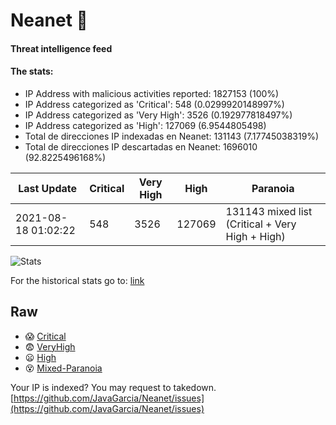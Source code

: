 # Neanet :hocho:
#### Threat intelligence feed
#### The stats:

- IP Address with malicious activities reported: 1827153 (100%)
- IP Address categorized as 'Critical':  548 (0.0299920148997%)
- IP Address categorized as 'Very High':  3526 (0.192977818497%)
- IP Address categorized as 'High':  127069 (6.9544805498)
- Total de direcciones IP indexadas en Neanet:  131143 (7.17745038319%)
- Total de direcciones IP descartadas en Neanet:  1696010 (92.8225496168%)

| Last Update | Critical | Very High | High | Paranoia |
| --- | --- | --- | --- | --- |
| 2021-08-18 01:02:22 | 548 | 3526 | 127069 | 131143 mixed list (Critical + Very High + High)|

![Stats](https://docs.google.com/spreadsheets/d/e/2PACX-1vSnaNMIXVabIpDJjufMlzH7poXnshF3mgd8Is1g9ytUEzVsP5my4Trn8f-xkoLLQ38xpL3HtmUexLo6/pubchart?oid=501124687&format=image)

For the historical stats go to: [link](/stats.csv)
## Raw
- :scream: [Critical](https://raw.githubusercontent.com/JavaGarcia/Neanet/master/blacklists/neanet_critical.txt)
- :fearful: [VeryHigh](https://raw.githubusercontent.com/JavaGarcia/Neanet/master/blacklists/neanet_veryHigh.txtt)
- :frowning: [High](https://raw.githubusercontent.com/JavaGarcia/Neanet/master/blacklists/neanet_high.txt)
- :dizzy_face: [Mixed-Paranoia](https://raw.githubusercontent.com/JavaGarcia/Neanet/master/blacklists/neanet_all.txt)


Your IP is indexed? You may request to takedown. [https://github.com/JavaGarcia/Neanet/issues](https://github.com/JavaGarcia/Neanet/issues)





























































































































































































































































































































































































































































































































































































































































































































































































































































































































































































































































































































































































































































































































































































































































































































































































































































































































































































































































































































































































































































































































































































































































































































































































































































































































































































































































































































































































































































































































































































































































































































































































































































































































































































































































































































































































































































































































































































































































































































































































































































































































































































































































































































































































































































































































































































































































































































































































































































































































































































































































































































































































































































































































































































































































































































































































































































































































































































































































































































































































































































































































































































































































































































































































































































































































































































































































































































































































































































































































































































































































































































































































































































































































































































































































































































































































































































































































































































































































































































































































































































































































































































































































































































































































































